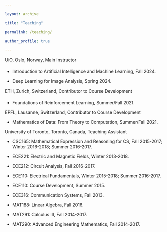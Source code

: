```yaml
---

layout: archive

title: "Teaching"

permalink: /teaching/

author_profile: true

---
```

UiO, Oslo, Norway, Main Instructor

- Introduction to Artificial Intelligence and Machine Learning, Fall 2024.

- Deep Learning for Image Analysis, Spring 2024.

ETH, Zurich, Switzerland, Contributor to Course Development

- Foundations of Reinforcement Learning, Summer/Fall 2021.

EPFL, Lausanne, Switzerland, Contributor to Course Development
- Mathematics of Data: From Theory to Computation, Summer/Fall 2021.

University of Toronto, Toronto, Canada, Teaching Assistant

- CSC165: Mathematical Expression and Reasoning for CS, Fall 2015-2017; Winter 2016-2018; Summer 2016-2017.

- ECE221: Electric and Magnetic Fields, Winter 2013-2018.

- ECE212: Circuit Analysis, Fall 2016-2017.

- ECE110: Electrical Fundamentals, Winter 2015-2018; Summer 2016-2017.

- ECE110: Course Development, Summer 2015.

- ECE316: Communication Systems, Fall 2013.

- MAT188: Linear Algebra, Fall 2016.

- MAT291: Calculus III, Fall 2014-2017.

- MAT290: Advanced Engineering Mathematics, Fall 2014-2017.